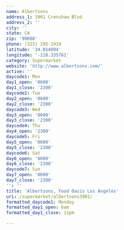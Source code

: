 ```yaml
---
name: Albertsons
address_1: 3901 Crenshaw Blvd
address_2: ''
city: ''
state: CA
zip: '90008'
phone: (323) 295-1919
latitude: '34.014094'
longitude: '-118.335761'
category: Supermarket
website: 'http://www.albertsons.com/'
active: ''
daycode1: Mon
day1_open: '0600'
day1_close: '2300'
daycode2: Tue
day2_open: '0600'
day2_close: '2300'
daycode3: Wed
day3_open: '0600'
day3_close: '2300'
daycode4: Thu
day4_open: '2300'
daycode5: Fri
day5_open: '0600'
day5_close: '2300'
daycode6: Sat
day6_open: '0600'
day6_close: '2300'
daycode7: Sun
day7_open: '0600'
day7_close: '2300'
'': ''
title: 'Albertsons, Food Oasis Los Angeles'
uri: /supermarket/albertsons3901/
formatted_daycode1: Monday
formatted_day1_open: 6am
formatted_day1_close: 11pm

---
```

